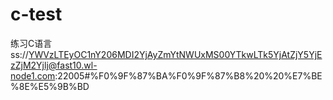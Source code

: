 # c-test
练习C语言
ss://YWVzLTEyOC1nY206MDI2YjAyZmYtNWUxMS00YTkwLTk5YjAtZjY5YjEzZjM2Yjlj@fast10.wl-node1.com:22005#%F0%9F%87%BA%F0%9F%87%B8%20%20%E7%BE%8E%E5%9B%BD
